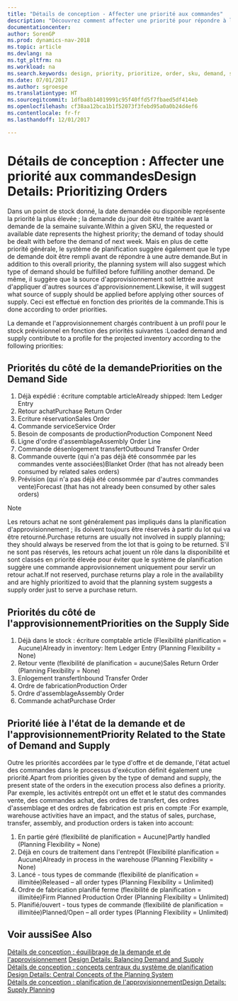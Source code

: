 ```yaml
---
title: "Détails de conception - Affecter une priorité aux commandes"
description: "Découvrez comment affecter une priorité pour répondre à la demande et l'approvisionnement."
documentationcenter: 
author: SorenGP
ms.prod: dynamics-nav-2018
ms.topic: article
ms.devlang: na
ms.tgt_pltfrm: na
ms.workload: na
ms.search.keywords: design, priority, prioritize, order, sku, demand, supply
ms.date: 07/01/2017
ms.author: sgroespe
ms.translationtype: HT
ms.sourcegitcommit: 1dfba8b14019991c95f40ffd5f7fbaed5df414eb
ms.openlocfilehash: cf38aa12bca1b1f52073f3febd95a0a0b24d4ef6
ms.contentlocale: fr-fr
ms.lasthandoff: 12/01/2017

---
```

# <a name="design-details-prioritizing-orders"></a><span data-ttu-id="aac48-103">Détails de conception : Affecter une priorité aux commandes</span><span class="sxs-lookup"><span data-stu-id="aac48-103">Design Details: Prioritizing Orders</span></span>
<span data-ttu-id="aac48-104">Dans un point de stock donné, la date demandée ou disponible représente la priorité la plus élevée ; la demande du jour doit être traitée avant la demande de la semaine suivante.</span><span class="sxs-lookup"><span data-stu-id="aac48-104">Within a given SKU, the requested or available date represents the highest priority; the demand of today should be dealt with before the demand of next week.</span></span> <span data-ttu-id="aac48-105">Mais en plus de cette priorité générale, le système de planification suggère également que le type de demande doit être rempli avant de répondre à une autre demande.</span><span class="sxs-lookup"><span data-stu-id="aac48-105">But in addition to this overall priority, the planning system will also suggest which type of demand should be fulfilled before fulfilling another demand.</span></span> <span data-ttu-id="aac48-106">De même, il suggère que la source d'approvisionnement soit lettrée avant d'appliquer d'autres sources d'approvisionnement.</span><span class="sxs-lookup"><span data-stu-id="aac48-106">Likewise, it will suggest what source of supply should be applied before applying other sources of supply.</span></span> <span data-ttu-id="aac48-107">Ceci est effectué en fonction des priorités de la commande.</span><span class="sxs-lookup"><span data-stu-id="aac48-107">This is done according to order priorities.</span></span>  
  
<span data-ttu-id="aac48-108">La demande et l'approvisionnement chargés contribuent à un profil pour le stock prévisionnel en fonction des priorités suivantes :</span><span class="sxs-lookup"><span data-stu-id="aac48-108">Loaded demand and supply contribute to a profile for the projected inventory according to the following priorities:</span></span>  
  
## <a name="priorities-on-the-demand-side"></a><span data-ttu-id="aac48-109">Priorités du côté de la demande</span><span class="sxs-lookup"><span data-stu-id="aac48-109">Priorities on the Demand Side</span></span>  
1. <span data-ttu-id="aac48-110">Déjà expédié : écriture comptable article</span><span class="sxs-lookup"><span data-stu-id="aac48-110">Already shipped: Item Ledger Entry</span></span>  
2. <span data-ttu-id="aac48-111">Retour achat</span><span class="sxs-lookup"><span data-stu-id="aac48-111">Purchase Return Order</span></span>  
3. <span data-ttu-id="aac48-112">Ecriture réservation</span><span class="sxs-lookup"><span data-stu-id="aac48-112">Sales Order</span></span>  
4. <span data-ttu-id="aac48-113">Commande service</span><span class="sxs-lookup"><span data-stu-id="aac48-113">Service Order</span></span>  
5. <span data-ttu-id="aac48-114">Besoin de composants de production</span><span class="sxs-lookup"><span data-stu-id="aac48-114">Production Component Need</span></span>  
6. <span data-ttu-id="aac48-115">Ligne d'ordre d'assemblage</span><span class="sxs-lookup"><span data-stu-id="aac48-115">Assembly Order Line</span></span>  
7. <span data-ttu-id="aac48-116">Commande désenlogement transfert</span><span class="sxs-lookup"><span data-stu-id="aac48-116">Outbound Transfer Order</span></span>  
8. <span data-ttu-id="aac48-117">Commande ouverte (qui n'a pas déjà été consommée par les commandes vente associées)</span><span class="sxs-lookup"><span data-stu-id="aac48-117">Blanket Order (that has not already been consumed by related sales orders)</span></span>  
9. <span data-ttu-id="aac48-118">Prévision (qui n'a pas déjà été consommée par d'autres commandes vente)</span><span class="sxs-lookup"><span data-stu-id="aac48-118">Forecast (that has not already been consumed by other sales orders)</span></span>  
  
> [!NOTE]  
>  <span data-ttu-id="aac48-119">Les retours achat ne sont généralement pas impliqués dans la planification d'approvisionnement ; ils doivent toujours être réservés à partir du lot qui va être retourné.</span><span class="sxs-lookup"><span data-stu-id="aac48-119">Purchase returns are usually not involved in supply planning; they should always be reserved from the lot that is going to be returned.</span></span> <span data-ttu-id="aac48-120">S'il ne sont pas réservés, les retours achat jouent un rôle dans la disponibilité et sont classés en priorité élevée pour éviter que le système de planification suggère une commande approvisionnement uniquement pour servir un retour achat.</span><span class="sxs-lookup"><span data-stu-id="aac48-120">If not reserved, purchase returns play a role in the availability and are highly prioritized to avoid that the planning system suggests a supply order just to serve a purchase return.</span></span>  
  
## <a name="priorities-on-the-supply-side"></a><span data-ttu-id="aac48-121">Priorités du côté de l'approvisionnement</span><span class="sxs-lookup"><span data-stu-id="aac48-121">Priorities on the Supply Side</span></span>  
1. <span data-ttu-id="aac48-122">Déjà dans le stock : écriture comptable article (Flexibilité planification = Aucune)</span><span class="sxs-lookup"><span data-stu-id="aac48-122">Already in inventory: Item Ledger Entry (Planning Flexibility = None)</span></span>  
2. <span data-ttu-id="aac48-123">Retour vente (flexibilité de planification = aucune)</span><span class="sxs-lookup"><span data-stu-id="aac48-123">Sales Return Order (Planning Flexibility = None)</span></span>  
3. <span data-ttu-id="aac48-124">Enlogement transfert</span><span class="sxs-lookup"><span data-stu-id="aac48-124">Inbound Transfer Order</span></span>  
4. <span data-ttu-id="aac48-125">Ordre de fabrication</span><span class="sxs-lookup"><span data-stu-id="aac48-125">Production Order</span></span>  
5. <span data-ttu-id="aac48-126">Ordre d'assemblage</span><span class="sxs-lookup"><span data-stu-id="aac48-126">Assembly Order</span></span>  
6. <span data-ttu-id="aac48-127">Commande achat</span><span class="sxs-lookup"><span data-stu-id="aac48-127">Purchase Order</span></span>  
  
## <a name="priority-related-to-the-state-of-demand-and-supply"></a><span data-ttu-id="aac48-128">Priorité liée à l'état de la demande et de l'approvisionnement</span><span class="sxs-lookup"><span data-stu-id="aac48-128">Priority Related to the State of Demand and Supply</span></span>  
<span data-ttu-id="aac48-129">Outre les priorités accordées par le type d'offre et de demande, l'état actuel des commandes dans le processus d'exécution définit également une priorité.</span><span class="sxs-lookup"><span data-stu-id="aac48-129">Apart from priorities given by the type of demand and supply, the present state of the orders in the execution process also defines a priority.</span></span> <span data-ttu-id="aac48-130">Par exemple, les activités entrepôt ont un effet et le statut des commandes vente, des commandes achat, des ordres de transfert, des ordres d'assemblage et des ordres de fabrication est pris en compte :</span><span class="sxs-lookup"><span data-stu-id="aac48-130">For example, warehouse activities have an impact, and the status of sales, purchase, transfer, assembly, and production orders is taken into account:</span></span>  
  
1. <span data-ttu-id="aac48-131">En partie géré (flexibilité de planification = Aucune)</span><span class="sxs-lookup"><span data-stu-id="aac48-131">Partly handled (Planning Flexibility = None)</span></span>  
2. <span data-ttu-id="aac48-132">Déjà en cours de traitement dans l'entrepôt (Flexibilité planification = Aucune)</span><span class="sxs-lookup"><span data-stu-id="aac48-132">Already in process in the warehouse (Planning Flexibility = None)</span></span>  
3. <span data-ttu-id="aac48-133">Lancé - tous types de commande (flexibilité de planification = illimitée)</span><span class="sxs-lookup"><span data-stu-id="aac48-133">Released – all order types (Planning Flexibility = Unlimited)</span></span>  
4. <span data-ttu-id="aac48-134">Ordre de fabrication planifié ferme (flexibilité de planification = illimitée)</span><span class="sxs-lookup"><span data-stu-id="aac48-134">Firm Planned Production Order (Planning Flexibility = Unlimited)</span></span>  
5. <span data-ttu-id="aac48-135">Planifié/ouvert - tous types de commande (flexibilité de planification = illimitée)</span><span class="sxs-lookup"><span data-stu-id="aac48-135">Planned/Open – all order types (Planning Flexibility = Unlimited)</span></span>  
  
## <a name="see-also"></a><span data-ttu-id="aac48-136">Voir aussi</span><span class="sxs-lookup"><span data-stu-id="aac48-136">See Also</span></span>  
<span data-ttu-id="aac48-137">[Détails de conception : équilibrage de la demande et de l'approvisionnement](design-details-balancing-demand-and-supply.md) </span><span class="sxs-lookup"><span data-stu-id="aac48-137">[Design Details: Balancing Demand and Supply](design-details-balancing-demand-and-supply.md) </span></span>  
<span data-ttu-id="aac48-138">[Détails de conception : concepts centraux du système de planification](design-details-central-concepts-of-the-planning-system.md) </span><span class="sxs-lookup"><span data-stu-id="aac48-138">[Design Details: Central Concepts of the Planning System](design-details-central-concepts-of-the-planning-system.md) </span></span>  
[<span data-ttu-id="aac48-139">Détails de conception : planification de l'approvisionnement</span><span class="sxs-lookup"><span data-stu-id="aac48-139">Design Details: Supply Planning</span></span>](design-details-supply-planning.md)
